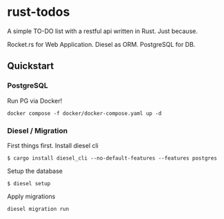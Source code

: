 # rust-todos

A simple TO-DO list with a restful api written in Rust. Just because.

Rocket.rs for Web Application.
Diesel as ORM.
PostgreSQL for DB.

## Quickstart

### PostgreSQL

Run PG via Docker!

```
docker compose -f docker/docker-compose.yaml up -d
```

### Diesel / Migration

First things first. Install diesel cli

```
$ cargo install diesel_cli --no-default-features --features postgres
```

Setup the database

```
$ diesel setup
```

Apply migrations

```
diesel migration run
```